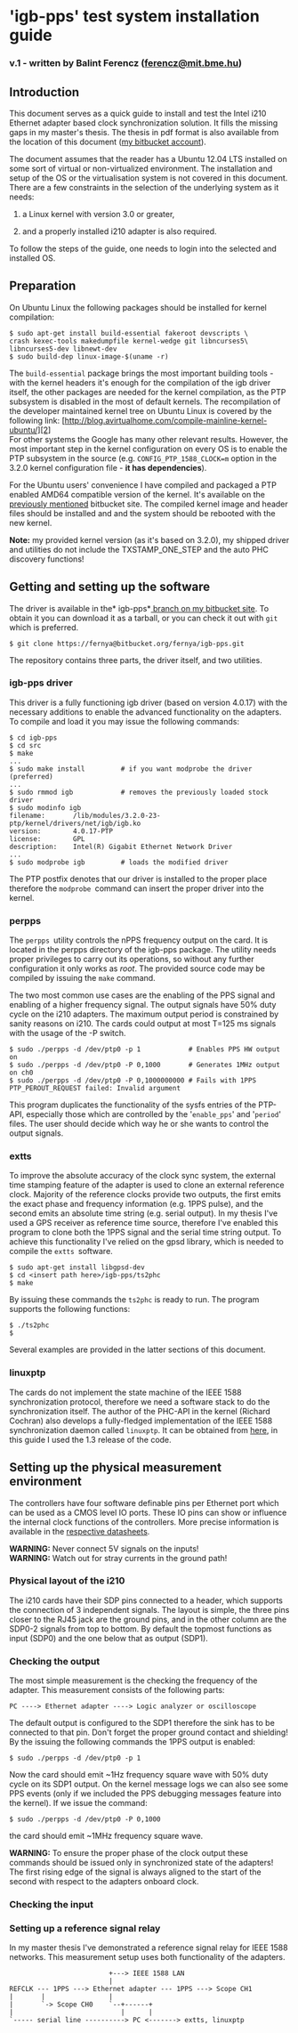 'igb-pps' test system installation guide
========================================

### v.1 - written by Balint Ferencz (ferencz@mit.bme.hu)

Introduction
------------

This document serves as a quick guide to install and test the Intel i210
Ethernet adapter based clock synchronization solution. It fills the missing gaps
in my master's thesis. The thesis in pdf format is also available from the
location of this document ([my bitbucket account][1]).

The document assumes that the reader has a Ubuntu 12.04 LTS installed on some
sort of virtual or non-virtualized environment. The installation and setup of
the OS or the virtualisation system is not covered in this document. There are a
few constraints in the selection of the underlying system as it needs:

1.  a Linux kernel with version 3.0 or greater,

2.  and a properly installed i210 adapter is also required.

To follow the steps of the guide, one needs to login into the selected and
installed OS.

[1]: <http://bitbucket.org/fernya>

Preparation
-----------

On Ubuntu Linux the following packages should be installed for kernel
compilation:

~~~~~~~~~~~~~~~~~~~~~~~~~~~~~~~~~~~~~~~~~~~~~~~~~~~~~~~~~~~~~~~~~~~~~~~~~~~~~~~~
$ sudo apt-get install build-essential fakeroot devscripts \
crash kexec-tools makedumpfile kernel-wedge git libncurses5\
libncurses5-dev libnewt-dev
$ sudo build-dep linux-image-$(uname -r)
~~~~~~~~~~~~~~~~~~~~~~~~~~~~~~~~~~~~~~~~~~~~~~~~~~~~~~~~~~~~~~~~~~~~~~~~~~~~~~~~

The `build-essential` package brings the most important building tools - with
the kernel headers it's enough for the compilation of the igb driver itself, the
other packages are needed for the kernel compilation, as the PTP subsystem is
disabled in the most of default kernels. The recompilation of the developer
maintained kernel tree on Ubuntu Linux is covered by the following link:
[http://blog.avirtualhome.com/compile-mainline-kernel-ubuntu/][2]  
For other systems the Google has many other relevant results. However, the most
important step in the kernel configuration on every OS is to enable the PTP
subsystem in the source (e.g. `CONFIG_PTP_1588_CLOCK=m` option in the 3.2.0
kernel configuration file - **it has dependencies**).

For the Ubuntu users' convenience I have compiled and packaged a PTP enabled
AMD64 compatible version of the kernel. It's available on the [previously
mentioned][3] bitbucket site. The compiled kernel image and header files should
be installed and and the system should be rebooted with the new kernel.

**Note:** my provided kernel version (as it's based on 3.2.0), my shipped driver
and utilities do not include the TXSTAMP_ONE_STEP and the auto PHC discovery
functions!

[3]: <https://bitbucket.org/fernya>

Getting and setting up the software
-----------------------------------

The driver is available in the* igb-pps*[ branch on my bitbucket site][4]. To
obtain it you can download it as a tarball, or you can check it out with `git`
which is preferred.

~~~~~~~~~~~~~~~~~~~~~~~~~~~~~~~~~~~~~~~~~~~~~~~~~~~~~~~~~~~~~~~~~~~~~~~~~~~~~~~~
$ git clone https://fernya@bitbucket.org/fernya/igb-pps.git
~~~~~~~~~~~~~~~~~~~~~~~~~~~~~~~~~~~~~~~~~~~~~~~~~~~~~~~~~~~~~~~~~~~~~~~~~~~~~~~~

The repository contains three parts, the driver itself, and two utilities.

### igb-pps driver

This driver is a fully functioning igb driver (based on version 4.0.17) with the
necessary additions to enable the advanced functionality on the adapters. To
compile and load it you may issue the following commands:

~~~~~~~~~~~~~~~~~~~~~~~~~~~~~~~~~~~~~~~~~~~~~~~~~~~~~~~~~~~~~~~~~~~~~~~~~~~~~~~~
$ cd igb-pps
$ cd src
$ make
...
$ sudo make install         # if you want modprobe the driver (preferred)
...
$ sudo rmmod igb            # removes the previously loaded stock driver
$ sudo modinfo igb
filename:       /lib/modules/3.2.0-23-ptp/kernel/drivers/net/igb/igb.ko
version:        4.0.17-PTP
license:        GPL
description:    Intel(R) Gigabit Ethernet Network Driver
...
$ sudo modprobe igb         # loads the modified driver
~~~~~~~~~~~~~~~~~~~~~~~~~~~~~~~~~~~~~~~~~~~~~~~~~~~~~~~~~~~~~~~~~~~~~~~~~~~~~~~~

The PTP postfix denotes that our driver is installed to the proper place
therefore the `modprobe `command  can insert the proper driver into the kernel.

### perpps

The `perpps `utility controls the nPPS frequency output on the card. It is
located in the perpps directory of the igb-pps package. The utility needs proper
privileges to carry out its operations, so without any further configuration it
only works as *root*. The provided source code may be compiled by issuing the
`make` command.

The two most common use cases are the enabling of the PPS signal and enabling of
a higher frequency signal. The output signals have 50% duty cycle on the i210
adapters. The maximum output period is constrained by sanity reasons on i210.
The cards could output at most T=125 ms signals with the usage of the -P switch.

~~~~~~~~~~~~~~~~~~~~~~~~~~~~~~~~~~~~~~~~~~~~~~~~~~~~~~~~~~~~~~~~~~~~~~~~~~~~~~~~
$ sudo ./perpps -d /dev/ptp0 -p 1            # Enables PPS HW output on
$ sudo ./perpps -d /dev/ptp0 -P 0,1000       # Generates 1MHz output on ch0
$ sudo ./perpps -d /dev/ptp0 -P 0,1000000000 # Fails with 1PPS
PTP_PEROUT_REQUEST failed: Invalid argument
~~~~~~~~~~~~~~~~~~~~~~~~~~~~~~~~~~~~~~~~~~~~~~~~~~~~~~~~~~~~~~~~~~~~~~~~~~~~~~~~

This program duplicates the functionality of the sysfs entries of the PTP-API,
especially those which are controlled by the '`enable_pps`' and '`period`'
files. The user should decide which way he or she wants to control the output
signals.

### extts

To improve the absolute accuracy of the clock sync system, the external time
stamping feature of the adapter is used to clone an external reference clock.
Majority of the reference clocks provide two outputs, the first emits the exact
phase and frequency information (e.g. 1PPS pulse), and the second emits an
absolute time string (e.g. serial output). In my thesis I've used a GPS receiver
as reference time source, therefore I've enabled this program to clone both the
1PPS signal and the serial time string output. To achieve this functionality
I've relied on the gpsd library, which is needed to compile the `extts
`software.

~~~~~~~~~~~~~~~~~~~~~~~~~~~~~~~~~~~~~~~~~~~~~~~~~~~~~~~~~~~~~~~~~~~~~~~~~~~~~~~~
$ sudo apt-get install libgpsd-dev
$ cd <insert path here>/igb-pps/ts2phc
$ make
~~~~~~~~~~~~~~~~~~~~~~~~~~~~~~~~~~~~~~~~~~~~~~~~~~~~~~~~~~~~~~~~~~~~~~~~~~~~~~~~

By issuing these commands the `ts2phc` is ready to run. The program supports the
following functions:

~~~~~~~~~~~~~~~~~~~~~~~~~~~~~~~~~~~~~~~~~~~~~~~~~~~~~~~~~~~~~~~~~~~~~~~~~~~~~~~~
$ ./ts2phc
$
~~~~~~~~~~~~~~~~~~~~~~~~~~~~~~~~~~~~~~~~~~~~~~~~~~~~~~~~~~~~~~~~~~~~~~~~~~~~~~~~

Several examples are provided in the latter sections of this document.

### linuxptp

The cards do not implement the state machine of the IEEE 1588 synchronization
protocol, therefore we need a software stack to do the synchronization itself.
The author of the PHC-API in the kernel (Richard Cochran) also develops a
fully-fledged implementation of the IEEE 1588 synchronization daemon called
`linuxptp`. It can be obtained from [here][5], in this guide I used the 1.3
release of the code.

[4]: <https://bitbucket.org/fernya/igb-pps/overview>

[5]: <http://linuxptp.sf.net>

Setting up the physical measurement environment
-----------------------------------------------

The controllers have four software definable pins per Ethernet port which can be
used as a CMOS level IO ports. These IO pins can show or influence the internal
clock functions of the controllers. More precise information is available in the
[respective datasheets][6].

[6]: <http://ark.intel.com>

**WARNING:** Never connect 5V signals on the inputs!  
**WARNING:** Watch out for stray currents in the ground path!

### Physical layout of the i210

The i210 cards have their SDP pins connected to a header, which supports the
connection of 3 independent signals. The layout is simple, the three pins closer
to the RJ45 jack are the ground pins, and in the other column are the SDP0-2
signals from top to bottom. By default the topmost functions as input (SDP0) and
the one below that as output (SDP1).



### Checking the output

The most simple measurement is the checking the frequency of the adapter. This
measurement consists of the following parts:

~~~~~~~~~~~~~~~~~~~~~~~~~~~~~~~~~~~~~~~~~~~~~~~~~~~~~~~~~~~~~~~~~~~~~~~~~~~~~~~~
PC ----> Ethernet adapter ----> Logic analyzer or oscilloscope
~~~~~~~~~~~~~~~~~~~~~~~~~~~~~~~~~~~~~~~~~~~~~~~~~~~~~~~~~~~~~~~~~~~~~~~~~~~~~~~~

The default output is configured to the SDP1 therefore the sink has to be
connected to that pin. Don't forget the proper ground contact and shielding! By
the issuing the following commands the 1PPS output is enabled:

~~~~~~~~~~~~~~~~~~~~~~~~~~~~~~~~~~~~~~~~~~~~~~~~~~~~~~~~~~~~~~~~~~~~~~~~~~~~~~~~
$ sudo ./perpps -d /dev/ptp0 -p 1
~~~~~~~~~~~~~~~~~~~~~~~~~~~~~~~~~~~~~~~~~~~~~~~~~~~~~~~~~~~~~~~~~~~~~~~~~~~~~~~~

Now the card should emit ~1Hz frequency square wave with 50% duty cycle on its
SDP1 output. On the kernel message logs we can also see some PPS events (only if
we included the PPS debugging messages feature into the kernel). If we issue the
command:

~~~~~~~~~~~~~~~~~~~~~~~~~~~~~~~~~~~~~~~~~~~~~~~~~~~~~~~~~~~~~~~~~~~~~~~~~~~~~~~~
$ sudo ./perpps -d /dev/ptp0 -P 0,1000
~~~~~~~~~~~~~~~~~~~~~~~~~~~~~~~~~~~~~~~~~~~~~~~~~~~~~~~~~~~~~~~~~~~~~~~~~~~~~~~~

the card should emit ~1MHz frequency square wave.

**WARNING:** To ensure the proper phase of the clock output these commands
should be issued only in synchronized state of the adapters! The first rising
edge of the signal is always aligned to the start of the second with respect to
the adapters onboard clock.

### Checking the input



### Setting up a reference signal relay

In my master thesis I've demonstrated a reference signal relay for IEEE 1588
networks. This measurement setup uses both functionality of the adapters.

~~~~~~~~~~~~~~~~~~~~~~~~~~~~~~~~~~~~~~~~~~~~~~~~~~~~~~~~~~~~~~~~~~~~~~~~~~~~~~~~
                         +---> IEEE 1588 LAN
                         |
REFCLK --- 1PPS ---> Ethernet adapter --- 1PPS ---> Scope CH1
|       |                |
|       `-> Scope CH0    `--+------+
|                           |      |
`----- serial line ----------> PC <-------> extts, linuxptp

~~~~~~~~~~~~~~~~~~~~~~~~~~~~~~~~~~~~~~~~~~~~~~~~~~~~~~~~~~~~~~~~~~~~~~~~~~~~~~~~


